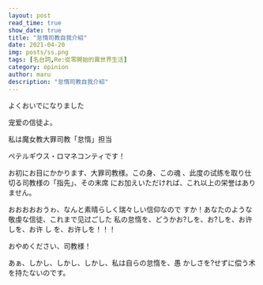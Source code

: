 ```yaml
---
layout: post
read_time: true
show_date: true
title: "怠惰司教自我介紹"
date: 2021-04-20
img: posts/ss.png
tags: [名台詞,Re:從零開始的異世界生活]
category: opinion
author: maru
description: "怠惰司教自我介紹"
---
```

よくおいでになりました

宠爱の信徒よ。																																																																															
																																																																																					
私は魔女教大罪司教「怠惰」担当																																																																							
																																																																																					
ペテルギウス・ロマネコンティです！																																																																					
																																																																																					
お初にお目にかかります、大罪司教様。この身、この魂	、此度の试练を取り仕切る司教様の「指先」、その末席	にお加えいただければ、これ以上の栄誉はありません。											
																																																																																					
おおおおおうゎ、なんと素晴らしく瑞々しい信仰なので	すか！あなたのような敬虔な信徒、これまで见过ごした	私の怠惰を、どうかお?しを、お?しを、お许しを、お许
し	を、お许しを！！！
																																																																																					
おやめください、司教様！																																																																										
																																																																																					
あぁ、しかし、しかし、しかし、私は自らの怠惰を、愚	かしさを?せずに偿う术を持たないのです。																																									